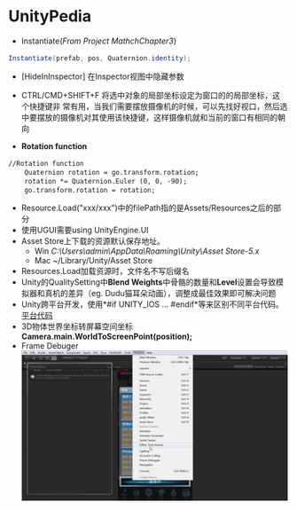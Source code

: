 # UnityPedia
- Instantiate(_From Project MathchChapter3_)
```C#
Instantiate(prefab, pos, Quaternion.identity);
```

- [HideInInspector]
  在Inspector视图中隐藏参数

- CTRL/CMD+SHIFT+F  将选中对象的局部坐标设定为窗口的的局部坐标，这个快捷键非  常有用，当我们需要摆放摄像机的时候，可以先找好视口，然后选中要摆放的摄像机对其使用该快捷键，这样摄像机就和当前的窗口有相同的朝向
- __Rotation function__
```
//Rotation function
	Quaternion rotation = go.transform.rotation;
	rotation *= Quaternion.Euler (0, 0, -90);
	go.transform.rotation = rotation;
```
- Resource.Load("xxx/xxx")中的filePath指的是Assets/Resources之后的部分
- 使用UGUI需要using UnityEngine.UI
- Asset Store上下载的资源默认保存地址。
  - Win _C:\Users\admin\AppData\Roaming\Unity\Asset Store-5.x_ 
  - Mac ~/Library/Unity/Asset Store
- Resources.Load加载资源时，文件名不写后缀名
- Unity的QualitySetting中**Blend Weights**中骨骼的数量和**Level**设置会导致模拟器和真机的差异（eg. Dudu猫耳朵动画），调整成最佳效果即可解决问题
- Unity跨平台开发，使用*#if UNITY_IOS ... #endif*等来区别不同平台代码。[平台代码](http://docs.unity3d.com/Manual/PlatformDependentCompilation.html)
- 3D物体世界坐标转屏幕空间坐标**Camera.main.WorldToScreenPoint(position);**
- Frame Debuger ![FramDebuger](gifs\FramDebuger.gif)